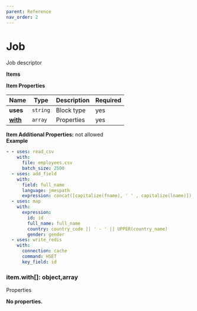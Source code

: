 ```yaml
---
parent: Reference
nav_order: 2
---
```


# Job

Job descriptor


**Items**

**Item Properties**

|Name|Type|Description|Required|
|----|----|-----------|--------|
|**uses**|`string`|Block type<br/>|yes|
|[**with**](#itemwith)|`array`|Properties<br/>|yes|

**Item Additional Properties:** not allowed  
**Example**

```yaml
- - uses: read_csv
    with:
      file: employees.csv
      batch_size: 2500
  - uses: add_field
    with:
      field: full_name
      language: jmespath
      expression: concat([capitalize(fname), ' ' , capitalize(lname)])
  - uses: map
    with:
      expression:
        id: id
        full_name: full_name
        country: country_code || ' - ' || UPPER(country_name)
        gender: gender
  - uses: write_redis
    with:
      connection: cache
      command: HSET
      key_field: id

```

<a name="itemwith"></a>
### item\.with\[\]: object,array

Properties


**No properties.**


